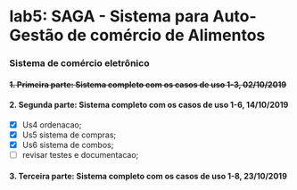 # lab5: SAGA - Sistema para Auto-Gestão de comércio de Alimentos
### Sistema de comércio eletrônico
#### ~~1. Primeira parte: Sistema completo com os casos de uso 1-3, 02/10/2019~~
#### 2. Segunda parte: Sistema completo com os casos de uso 1-6, 14/10/2019
- [X] Us4 ordenacao;
- [X] Us5 sistema de compras;
- [X] Us6 sistema de combos;
- [ ] revisar testes e documentacao;
#### 3. Terceira parte: Sistema completo com os casos de uso 1-8, 23/10/2019
